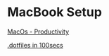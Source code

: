 # MacBook Setup

[MacOs - Productivity](https://youtu.be/5B2kPVvyjbU)

[.dotfiles in 100secs](https://youtu.be/r_MpUP6aKiQ)

